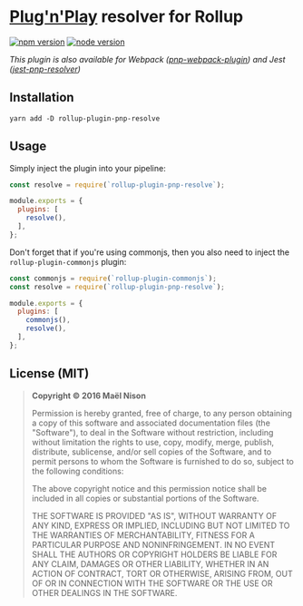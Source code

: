 # [Plug'n'Play](https://github.com/yarnpkg/rfcs/pull/101) resolver for Rollup

[![npm version](https://img.shields.io/npm/v/rollup-plugin-pnp-resolve.svg)](https://www.npmjs.com/package/rollup-plugin-pnp-resolve)
[![node version](https://img.shields.io/node/v/rollup-plugin-pnp-resolve.svg)](https://www.npmjs.com/package/rollup-plugin-pnp-resolve)

*This plugin is also available for Webpack ([pnp-webpack-plugin](https://github.com/arcanis/pnp-webpack-plugin)) and Jest ([jest-pnp-resolver](https://github.com/arcanis/jest-pnp-resolver))*

## Installation

```
yarn add -D rollup-plugin-pnp-resolve
```

## Usage

Simply inject the plugin into your pipeline:

```js
const resolve = require(`rollup-plugin-pnp-resolve`);

module.exports = {
  plugins: [
    resolve(),
  ],
};
```

Don't forget that if you're using commonjs, then you also need to inject the `rollup-plugin-commonjs` plugin:

```js
const commonjs = require(`rollup-plugin-commonjs`);
const resolve = require(`rollup-plugin-pnp-resolve`);

module.exports = {
  plugins: [
    commonjs(),
    resolve(),
  ],
};
```

## License (MIT)

> **Copyright © 2016 Maël Nison**
>
> Permission is hereby granted, free of charge, to any person obtaining a copy of this software and associated documentation files (the "Software"), to deal in the Software without restriction, including without limitation the rights to use, copy, modify, merge, publish, distribute, sublicense, and/or sell copies of the Software, and to permit persons to whom the Software is furnished to do so, subject to the following conditions:
>
> The above copyright notice and this permission notice shall be included in all copies or substantial portions of the Software.
>
> THE SOFTWARE IS PROVIDED "AS IS", WITHOUT WARRANTY OF ANY KIND, EXPRESS OR IMPLIED, INCLUDING BUT NOT LIMITED TO THE WARRANTIES OF MERCHANTABILITY, FITNESS FOR A PARTICULAR PURPOSE AND NONINFRINGEMENT. IN NO EVENT SHALL THE AUTHORS OR COPYRIGHT HOLDERS BE LIABLE FOR ANY CLAIM, DAMAGES OR OTHER LIABILITY, WHETHER IN AN ACTION OF CONTRACT, TORT OR OTHERWISE, ARISING FROM, OUT OF OR IN CONNECTION WITH THE SOFTWARE OR THE USE OR OTHER DEALINGS IN THE SOFTWARE.
